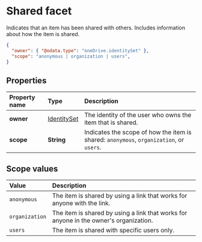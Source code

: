 # Shared facet

Indicates that an item has been shared with others. Includes information about
how the item is shared.

<!-- { "blockType": "resource", "@odata.type": "oneDrive.shared" } -->
```json
{
  "owner": { "@odata.type": "oneDrive.identitySet" },
  "scope": "anonymous | organization | users",
}
```

## Properties

| Property name      | Type                                       | Description                                                                             |
|:-------------------|:-------------------------------------------|:----------------------------------------------------------------------------------------|
| **owner**          | [IdentitySet](../resources/identitySet.md) | The identity of the user who owns the item that is shared.                              |
| **scope**          | **String**                                 | Indicates the scope of how the item is shared: `anonymous`, `organization`, or `users`. |

## Scope values

| Value          | Description                                                                           |
|:---------------|:--------------------------------------------------------------------------------------|
| `anonymous`    | The item is shared by using a link that works for anyone with the link.               |
| `organization` | The item is shared by using a link that works for anyone in the owner's organization. |
| `users`        | The item is shared with specific users only.                                          |

<!-- {
  "type": "#page.annotation",
  "description": "The shared facet provides info about shared items.",
  "keywords": "shared,share,item,facet,onedrive",
  "section": "documentation"
} -->
